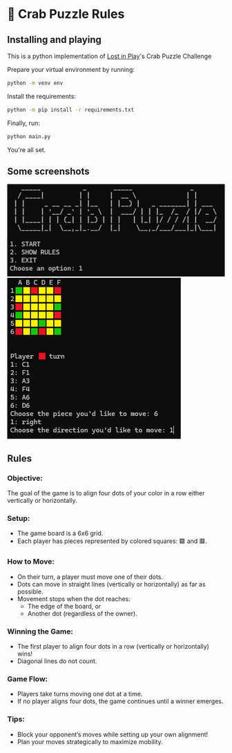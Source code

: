 # 🦀 Crab Puzzle Rules

## Installing and playing

This is a python implementation of [Lost in Play](https://www.happyjuice.games/)'s Crab Puzzle Challenge

Prepare your virtual environment by running:

```bash
python -m venv env
```

Install the requirements:

```bash
python -m pip install -r requirements.txt
```

Finally, run:

```bash
python main.py
```

You're all set.

## Some screenshots

![Main menu screenshot](./screenshots/menu.png)
![In game screenshot](./screenshots/in_game.png)

## Rules

### Objective:
The goal of the game is to align four dots of your color in a row either vertically or horizontally.

### Setup:
- The game board is a 6x6 grid.
- Each player has pieces represented by colored squares: 🟩 and 🟥.

### How to Move:
- On their turn, a player must move one of their dots.
- Dots can move in straight lines (vertically or horizontally) as far as possible.
- Movement stops when the dot reaches:
    - The edge of the board, or
    - Another dot (regardless of the owner).

### Winning the Game:
- The first player to align four dots in a row (vertically or horizontally) wins!
- Diagonal lines do not count.

### Game Flow:
- Players take turns moving one dot at a time.
- If no player aligns four dots, the game continues until a winner emerges.

### Tips:
- Block your opponent’s moves while setting up your own alignment!
- Plan your moves strategically to maximize mobility.